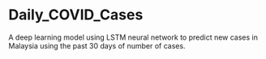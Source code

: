 # Daily_COVID_Cases
A deep learning model using LSTM neural network to predict new cases in Malaysia using the past 30 days of number of cases.
